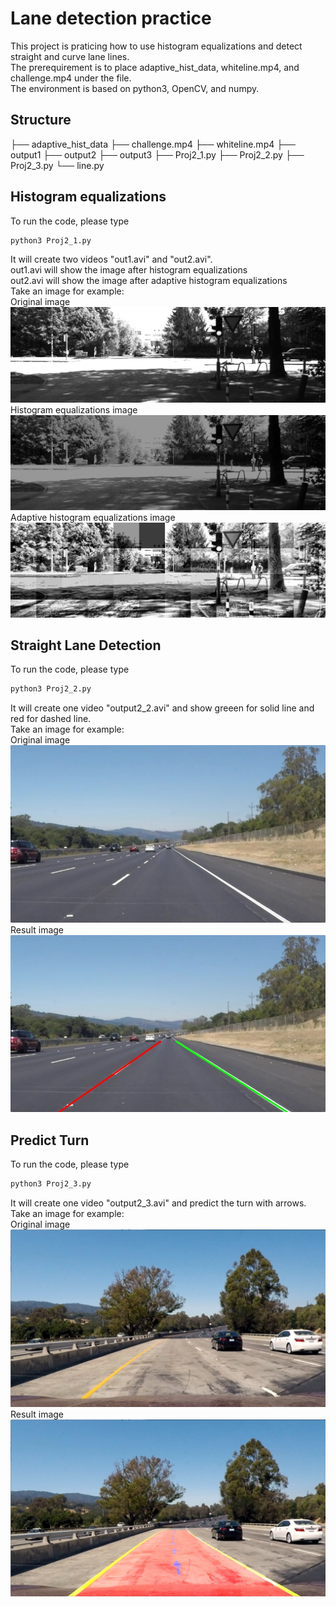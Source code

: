 # Lane detection practice
This project is praticing how to use histogram equalizations and detect straight and curve lane lines.  
The prerequirement is to place adaptive_hist_data, whiteline.mp4, and challenge.mp4 under the file.  
The environment is based on python3, OpenCV, and numpy.  
## Structure
├── adaptive_hist_data
├── challenge.mp4
├── whiteline.mp4
├── output1
├── output2
├── output3
├── Proj2_1.py
├── Proj2_2.py
├── Proj2_3.py
└── line.py

## Histogram equalizations
To run the code, please type  
```bash
python3 Proj2_1.py
```
It will create two videos "out1.avi" and "out2.avi".  
out1.avi will show the image after histogram equalizations  
out2.avi will show the image after adaptive histogram equalizations  
Take an image for example:  
Original image  
![](output1/original.png) 
Histogram equalizations image  
![](output1/histrogram.png) 
Adaptive histogram equalizations image  
![](output1/AHE.png) 
## Straight Lane Detection  
To run the code, please type  
```bash
python3 Proj2_2.py
```  
It will create one video "output2_2.avi" and show greeen for solid line and red for dashed line.  
Take an image for example:  
Original image  
![](output2/solidWhiteRight.jpg)   
Result image  
![](output2/output2.jpg)  
## Predict Turn  
To run the code, please type  
```bash  
python3 Proj2_3.py
```
It will create one video "output2_3.avi" and predict the turn with arrows.  
Take an image for example:  
Original image  
![](output3/test1.jpg)   
Result image  
![](output3/result.jpg) 
